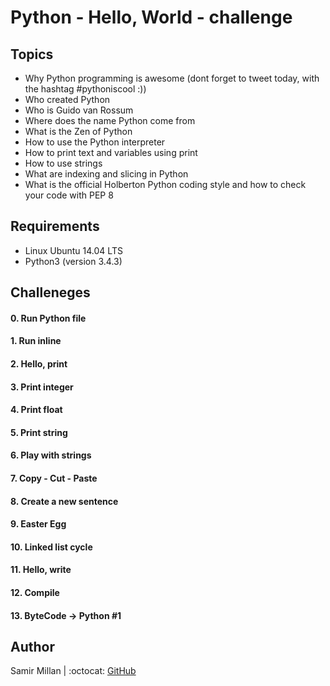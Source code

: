 # Python - Hello, World - challenge

## Topics
* Why Python programming is awesome (dont forget to tweet today, with the hashtag #pythoniscool :))
* Who created Python
* Who is Guido van Rossum
* Where does the name Python come from
* What is the Zen of Python
* How to use the Python interpreter
* How to print text and variables using print
* How to use strings
* What are indexing and slicing in Python
* What is the official Holberton Python coding style and how to check your code with PEP 8

## Requirements
* Linux Ubuntu 14.04 LTS
* Python3 (version 3.4.3)

## Challeneges

#### 0. Run Python file

#### 1. Run inline

#### 2. Hello, print

#### 3. Print integer

#### 4. Print float

#### 5. Print string

#### 6. Play with strings

#### 7. Copy - Cut - Paste

#### 8. Create a new sentence

#### 9. Easter Egg

#### 10. Linked list cycle

#### 11. Hello, write

#### 12. Compile

#### 13. ByteCode -> Python #1

## Author
Samir Millan | :octocat: [GitHub](http://github.com/gaspela04/)
